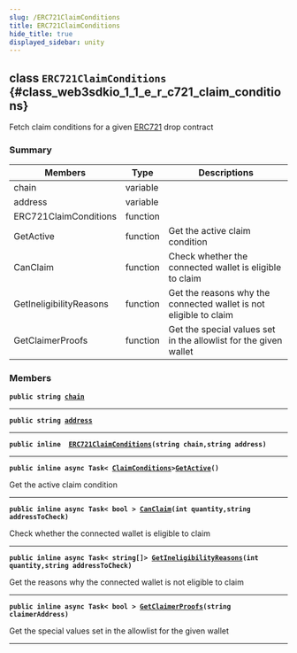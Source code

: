 ```yaml
---
slug: /ERC721ClaimConditions
title: ERC721ClaimConditions
hide_title: true
displayed_sidebar: unity
---
```


## class `ERC721ClaimConditions` {#class_web3sdkio_1_1_e_r_c721_claim_conditions}

Fetch claim conditions for a given [ERC721](docs/unity/ERC721.md#class_web3sdkio_1_1_e_r_c721) drop contract

### Summary

| Members | Type | Descriptions |
| ------- | ---- | ------------ |
| chain | variable |  |
| address | variable |  |
| ERC721ClaimConditions | function |  |
| GetActive | function | Get the active claim condition |
| CanClaim | function | Check whether the connected wallet is eligible to claim |
| GetIneligibilityReasons | function | Get the reasons why the connected wallet is not eligible to claim |
| GetClaimerProofs | function | Get the special values set in the allowlist for the given wallet |

### Members

**`public string `[`chain`](#class_web3sdkio_1_1_e_r_c721_claim_conditions_1a75c6ec828bb0949066bdca5576c50ca6)**

---

**`public string `[`address`](#class_web3sdkio_1_1_e_r_c721_claim_conditions_1a567a7dcb47cfe92ad8b23a622c136c5c)**

---

**`public inline  `[`ERC721ClaimConditions`](#class_web3sdkio_1_1_e_r_c721_claim_conditions_1a7b02e91b20d2b0465e699eefd48ccf80)`(string chain,string address)`**

---

**`public inline async Task< `[`ClaimConditions`](docs/unity/ClaimConditions.md#class_web3sdkio_1_1_claim_conditions)` > `[`GetActive`](#class_web3sdkio_1_1_e_r_c721_claim_conditions_1adf0e79e56a1c0a104a1ddc9ed888b34b)`()`**

Get the active claim condition

---

**`public inline async Task< bool > `[`CanClaim`](#class_web3sdkio_1_1_e_r_c721_claim_conditions_1a3710d84de343f31e9cb8742e909b9b74)`(int quantity,string addressToCheck)`**

Check whether the connected wallet is eligible to claim

---

**`public inline async Task< string[]> `[`GetIneligibilityReasons`](#class_web3sdkio_1_1_e_r_c721_claim_conditions_1a88da315def0eb8f48483d5d4f7ae0036)`(int quantity,string addressToCheck)`**

Get the reasons why the connected wallet is not eligible to claim

---

**`public inline async Task< bool > `[`GetClaimerProofs`](#class_web3sdkio_1_1_e_r_c721_claim_conditions_1a9fa8e81bad3a37c3bbdad91345548004)`(string claimerAddress)`**

Get the special values set in the allowlist for the given wallet

---

